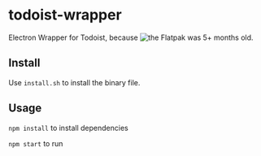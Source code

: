 # todoist-wrapper
Electron Wrapper for Todoist, because ![the Flatpak](https://github.com/flathub/com.todoist.Todoist) was 5+ months old.

## Install
Use `install.sh` to install the binary file.

## Usage
`npm install` to install dependencies

`npm start` to run
